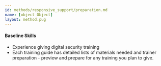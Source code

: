 ```yaml
---
id: methods/responsive_support/preparation.md
name: [object Object]
layout: method.pug
---
```


#### Baseline Skills

* Experience giving digital security training
* Each training guide has detailed lists of materials needed and trainer preparation - preview and prepare for any training you plan to give.

